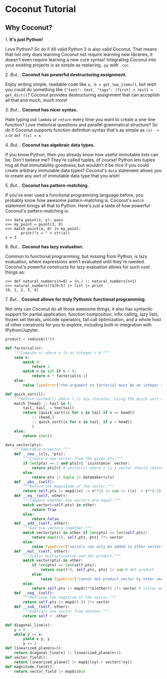 # Coconut Tutorial

Why Coconut?
------------

1\. **It's just Python!**

Love Python? So do I! All valid Python 3 is also valid Coconut. That means that not only does learning Coconut not require learning new libraries, it doesn't even require learning a new core syntax! Integrating Coconut into your existing projects is as simple as replacing `.py` with `.coc`.

2\. *But...* **Coconut has powerful destructuring assignment.**

Enjoy writing simple, readable code like `a, b = get_two_items()`, but wish you could do something like `{"text": text, "tags": [first] + rest} = get_dict()`? Coconut provides destructuring assignment that can accoplish all that and much, much more!

3\. *But...* **Coconut has nicer syntax.**

Hate typing out `lambda` or `return` every time you want to create a one-line function? Love rhetorical questions and parallel grammatical structure? So do I! Coconut supports function definition syntax that's as simple as `(x) -> x` or `def f(x) = x`.

4\. *But...* **Coconut has algebraic data types.**

If you know Python, then you already know how useful immutable lists can be. Don't believe me? They're called tuples, of course! Python lets tuples hog all that immutability goodness, but wouldn't it be nice if you could create arbitrary immutable data types? Coconut's `data` statement allows you to create any sort of immutable data type that you wish!

5\. *But...* **Coconut has pattern-matching.**

If you've ever used a functional programming language before, you probably know how awesome pattern-matching is. Coconut's `match` statement brings all that to Python. Here's just a taste of how powerful Coconut's pattern-matching is:

```
>>> data point(x, y): pass
>>> my_point = point(3, 0)
>>> match point(a, 0) in my_point:
       print("x = " + str(a))
x = 3
```

6\. *But...* **Coconut has lazy evaluation.**

Common to functional programming, but missing from Python, is lazy evaluation, where expressions aren't evaluated until they're needed. Coconut's powerful constructs for lazy evaluation allows for such cool things as:

```
>>> def natural_numbers(n=0) = (n,) :: natural_numbers(n+1)
>>> natural_numbers()$[0:5] |> list |> print
[0, 1, 2, 3, 4]
```

7\. *But...* **Coconut allows for truly Pythonic functional programming.**

Not only can Coconut do all those awesome things, it also has syntactic support for partial application, function composition, infix calling, lazy lists, frozen set literals, unicode operators, tail call optimization, and a whole host of other constructs for you to explore, including built-in integration with IPython/Jupyter.

```python
product = reduce$((*))
```

```python
def factorial(n):
    """Compute n! where n is an integer > 0."""
    case n:
        match 0:
            return 1
        match n is int if n > 0:
            return n * factorial(n-1)
    else:
        raise TypeError("the argument to factorial must be an integer > 0")
```

```python
def quick_sort(l):
    """Return sorted(l) where l is any iterator, using the quick sort algorithm."""
    match [head] :: tail in l:
        tail, tail_ = tee(tail)
        return (quick_sort((x for x in tail if x <= head))
            :: (head,)
            :: quick_sort((x for x in tail_ if x > head))
            )
    else:
        return iter()
```

```python
data vector(pts):
    """Immutable n-vector."""
    def __new__(cls, *pts):
        """Create a new vector from the given pts."""
        if len(pts) == 1 and pts[0] `isinstance` vector:
            return pts[0] # vector(v) where v is a vector should return v
        else:
            return pts |> tuple |> datamaker(cls)
    def __abs__(self):
        """Return the magnitude of the vector."""
        return self.pts |> map$((x) -> x**2) |> sum |> ((s) -> s**0.5)
    def __eq__(self, other):
        """Compare whether two vectors are equal."""
        match vector(=self.pts) in other:
            return True
        else:
            return False
    def __add__(self, other):
        """Add two vectors together."""
        match vector(pts) in other if len(pts) == len(self.pts):
            return map((+), self.pts, pts) |*> vector
        else:
            raise TypeError("vectors can only be added to other vectors of the same length")
    def __mul__(self, other):
        """Scalar multiplication and dot product."""
        match vector(pts) in other:
            if len(pts) == len(self.pts):
                return map((*), self.pts, pts) |> sum # dot product
            else:
                raise TypeError("cannot dot product vector by other vector of different length")
        else:
            return self.pts |> map$((*)$(other)) |*> vector # scalar multiplication
    def __neg__(self):
        """Retrieve the negative of the vector."""
        return self.pts |> map$((-)) |*> vector
    def __sub__(self, other):
        """Subtract one vector from another."""
        return self + -other
```

```python
def diagonal_line(x):
    y = 0
    while y <= x:
        yield x-y, y
        y += 1
def linearized_plane(n=0):
    return diagonal_line(n) :: linearized_plane(n+1)
def vector_field():
    return linearized_plane() |> map$((xy)-> vector(*xy))
def magnitude_field():
    return vector_field |> map$(abs)
```
